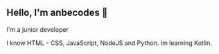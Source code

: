 ## Hello, I'm anbecodes 👋️
I'm a junior developer

I know HTML - CSS, JavaScript, NodeJS and Python.
Im learning Kotlin.